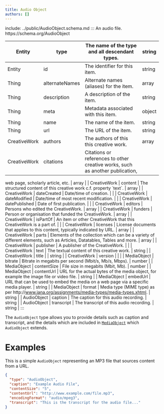 ```yaml
---
title: Audio Object
authors: []
---
```


include: ../public/AudioObject.schema.md
:::
An audio file. https&#x3A;//schema.org/AudioObject

| Entity       | type           | The name of the type and all descendant types.                                | string |
| ------------ | -------------- | ----------------------------------------------------------------------------- | ------ |
| Entity       | id             | The identifier for this item.                                                 | string |
| Thing        | alternateNames | Alternate names (aliases) for the item.                                       | array  |
| Thing        | description    | A description of the item.                                                    | string |
| Thing        | meta           | Metadata associated with this item.                                           | object |
| Thing        | name           | The name of the item.                                                         | string |
| Thing        | url            | The URL of the item.                                                          | string |
| CreativeWork | authors        | The authors of this this creative work.                                       | array  |
| CreativeWork | citations      | Citations or references to other creative works, such as another publication, |        |

web page, scholarly article, etc. | array | | CreativeWork | content | The structured content of this creative work c.f. property \`text\`. | array | | CreativeWork | dateCreated | Date/time of creation. | | | CreativeWork | dateModified | Date/time of most recent modification. | | | CreativeWork | datePublished | Date of first publication. | | | CreativeWork | editors | Persons who edited the CreativeWork. | array | | CreativeWork | funders | Person or organisation that funded the CreativeWork. | array | | CreativeWork | isPartOf | An item or other CreativeWork that this CreativeWork is a part of. | | | CreativeWork | licenses | License documents that applies to this content, typically indicated by URL. | array | | CreativeWork | parts | Elements of the collection which can be a variety of different elements, such as Articles, Datatables, Tables and more. | array | | CreativeWork | publisher | A publisher of the CreativeWork. | | | CreativeWork | text | The textual content of this creative work. | string | | CreativeWork | title | | string | | CreativeWork | version | | | | MediaObject | bitrate | Bitrate in megabits per second (Mbit/s, Mb/s, Mbps). | number | | MediaObject | contentSize | File size in megabits (Mbit, Mb). | number | | MediaObject | contentUrl | URL for the actual bytes of the media object, for example the image file or video file. | string | | MediaObject | embedUrl | URL that can be used to embed the media on a web page via a specific media player. | string | | MediaObject | format | Media type (MIME type) as per http&#x3A;//www.iana.org/assignments/media-types/media-types.xhtml. | string | | AudioObject | caption | The caption for this audio recording. | string | | AudioObject | transcript | The transcript of this audio recording. | string |
:::

The `AudioObject` type allows you to provide details such as caption and transcript, and the details which are included in [`MediaObject`](/MediaObject) which `AudioObject` extends.

# Examples

This is a simple `AudioObject` representing an MP3 file that sources content from a URL.

```json
{
  "type": "AudioObject",
  "caption": "Example Audio File",
  "contentSize": "5",
  "contentUrl": "http://www.example.com/file.mp3",
  "encodingFormat": "audio/mpeg3",
  "transcript": "This is the transcript for the audio file..."
}
```
